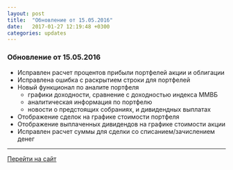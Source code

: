 ```yaml
---
layout: post
title:  "Обновление от 15.05.2016"
date:   2017-01-27 12:19:48 +0300
categories: updates
---
```

### Обновление от 15.05.2016

* Исправлен расчет процентов прибыли портфелей акции и облигации
* Исправлена ошибка с раскрытием строки для портфелей
* Новый функционал по аналите портфеля
    * графики доходности, сравнение с доходностью индекса ММВБ
    * аналитическая информация по портфелю
    * новости о предстоящих собраниях, и дивидендных выплатах
* Отображение сделок на графике стоимости портфеля
* Отображение выплаченных дивидендов на графике стоимости акции
* Исправлен расчет суммы для сделки со списанием/зачислением денег

---
[Перейти на сайт]

[Перейти на сайт]: https://intelinvest.ru/